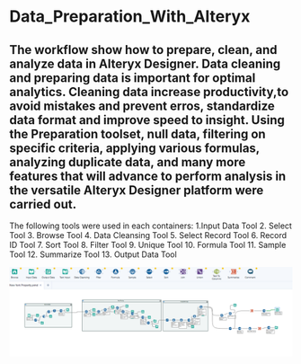 # Data_Preparation_With_Alteryx
The workflow show how to prepare, clean, and analyze data in Alteryx Designer. Data cleaning and preparing data is important for optimal analytics.
Cleaning data increase productivity,to avoid mistakes and prevent erros, standardize data format and improve speed to insight. 
Using the Preparation toolset, null data, filtering on specific criteria, applying various formulas, analyzing duplicate data, and many more features that will advance to perform analysis in the versatile Alteryx Designer platform were carried out.
-----------------------------------------------
The following tools were used in each containers:
1.Input Data Tool
2. Select Tool
3. Browse Tool
4. Data Cleansing Tool
5. Select Record Tool
6. Record ID Tool
7. Sort Tool
8. Filter Tool
9. Unique Tool
10. Formula Tool
11. Sample Tool
12. Summarize Tool
13. Output Data Tool

![alt tex](https://github.com/DataNaija/Advanced_Data_Modeling_With_Alteryx/blob/main/NYC.PNG)
